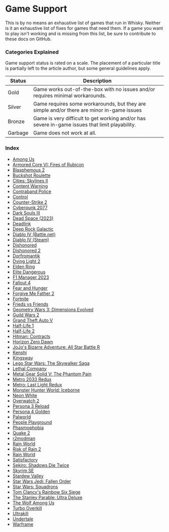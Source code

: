 # Game Support

This is by no means an exhaustive list of games that run in Whisky.
Neither is it an exhaustive list of fixes for games that need them.
If a game you want to play isn't working and is missing from this list,
be sure to contribute to these docs on GitHub.

### Categories Explained

Game support status is rated on a scale. The placement of a particular
title is partially left to the article author, but some general guidelines apply.

| Status  | Description                                                                                    |
| ------- | ---------------------------------------------------------------------------------------------- |
| Gold    | Game works out-of-the-box with no issues and/or requires minimal workarounds.                  |
| Silver  | Game requires some workarounds, but they are simple and/or there are minor in-game issues      |
| Bronze  | Game is very difficult to get working and/or has severe in-game issues that limit playability. |
| Garbage | Game does not work at all.                                                                     |

### Index

- [Among Us](./among-us.md)
- [Armored Core VI: Fires of Rubicon](./armored-core-6.md)
- [Blasphemous 2](./blasphemous-2.md)
- [Buckshot Roulette](./buckshot-roulette.md)
- [Cities: Skylines II](./cities-skylines-2.md)
- [Content Warning](./content-warning.md)
- [Contraband Police](./contraband-police.md)
- [Control](./control.md)
- [Counter-Strike 2](./counter-strike-2.md)
- [Cyberpunk 2077](./cyberpunk-2077.md)
- [Dark Souls III](./dark-souls-3.md)
- [Dead Space (2023)](./dead-space-2023.md)
- [Deadlink](./deadlink.md)
- [Deep Rock Galactic](./deep-rock-galactic.md)
- [Diablo IV (Battle.net)](./diablo-4-battle-net.md)
- [Diablo IV (Steam)](./diablo-4-steam.md)
- [Dishonored](./dishonored.md)
- [Dishonored 2](./dishonored-2.md)
- [Dorfromantik](./dorfromantik.md)
- [Dying Light 2](./dying-light-2.md)
- [Elden Ring](./elden-ring.md)
- [Elite Dangerous](./elite-dangerous.md)
- [F1 Manager 2023](./f1m23.md)
- [Fallout 4](./fallout-4.md)
- [Fear and Hunger](./fear-and-hunger.md)
- [Forgive Me Father 2](./forgive-me-father-2.md)
- [Fortnite](./fortnite.md)
- [Frieds vs Friends](./friends-vs-friends.md)
- [Geometry Wars 3: Dimensions Evolved](./gw3-dimensions-evolved.md)
- [Guild Wars 2](./gw2.md)
- [Grand Theft Auto V](./gta-5.md)
- [Half-Life 1](./half-life-1.md)
- [Half-Life 2](./half-life-2.md)
- [Hitman: Contracts](./hitman-3-c.md)
- [Horizon Zero Dawn](./horizon-zero-dawn.md)
- [JoJo's Bizarre Adventure: All Star Battle R](./jjba-asbr.md)
- [Kenshi](./kenshi.md)
- [Kingsway](./kingsway.md)
- [Lego Star Wars: The Skywalker Saga](./lego-sw-skywalker-saga.md)
- [Lethal Company](./lethal-company.md)
- [Metal Gear Solid V: The Phantom Pain](./mgs-5.md)
- [Metro 2033 Redux](./metro-2033-rx.md)
- [Metro: Last Light Redux](./metro-ll-rx.md)
- [Monster Hunter World: Iceborne](./monster-hunter-world-iceborne.md)
- [Neon White](./neon-white.md)
- [Overwatch 2](./overwatch-2.md)
- [Persona 3 Reload](./p3r.md)
- [Persona 4 Golden](./p4g.md)
- [Palworld](./palworld.md)
- [People Playground](./people-playground.md)
- [Phasmophobia](./phasmophobia.md)
- [Quake 2](./game-support/quake2.md)
- [r2modman](./r2modman.md)
- [Rain World](./rain-world.md)
- [Risk of Rain 2](./risk-of-rain-2.md)
- [Rain World](./rain-world.md)
- [Satisfactory](./satisfactory.md)
- [Sekiro: Shadows Die Twice](./sekiro.md)
- [Skyrim SE](./skyrim-se.md)
- [Stardew Valley](./stardew-valley.md)
- [Star Wars Jedi: Fallen Order](./sw-fallen-order.md)
- [Star Wars: Squadrons](./sw-squadrons.md)
- [Tom Clancy's Rainbow Six Siege](./tcr6s.md)
- [The Stanley Parable: Ultra Deluxe](./tsp-ud.md)
- [The Wolf Among Us](./wolf-among-us.md)
- [Turbo Overkill](./turbo-overkill.md)
- [Ultrakill](./ultrakill.md)
- [Undertale](./undertale.md)
- [Warframe](./warframe.md)
